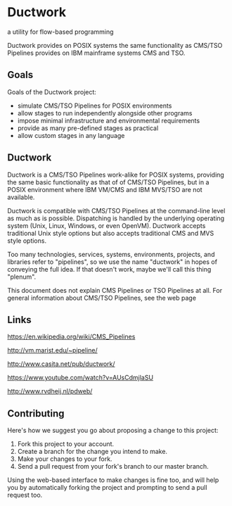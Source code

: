 # Ductwork

a utility for flow-based programming

Ductwork provides on POSIX systems the same functionality
as CMS/TSO Pipelines provides on IBM mainframe systems CMS and TSO.

## Goals

Goals of the Ductwork project:

* simulate CMS/TSO Pipelines for POSIX environments
* allow stages to run independently alongside other programs
* impose minimal infrastructure and environmental requirements
* provide as many pre-defined stages as practical
* allow custom stages in any language

## Ductwork

Ductwork is a CMS/TSO Pipelines work-alike for POSIX systems,
providing the same basic functionality as that of of CMS/TSO Pipelines,
but in a POSIX environment where IBM VM/CMS and IBM MVS/TSO are not available.

Ductwork is compatible with CMS/TSO Pipelines at the command-line level
as much as is possible.  Dispatching is handled by the underlying
operating system (Unix, Linux, Windows, or even OpenVM).
Ductwork accepts traditional Unix style options
but also accepts traditional CMS and MVS style options.

Too many technologies, services, systems, environments, projects, and libraries
refer to "pipelines", so we use the name "ductwork" in hopes of conveying
the full idea. If that doesn't work, maybe we'll call this thing "plenum".

This document does not explain CMS Pipelines or TSO Pipelines at all.
  For general
information about CMS/TSO Pipelines, see the web page

## Links

https://en.wikipedia.org/wiki/CMS_Pipelines

http://vm.marist.edu/~pipeline/

<!-- http://code.google.com/p/ductwork/ -->

http://www.casita.net/pub/ductwork/

https://www.youtube.com/watch?v=AUsCdmjlaSU

http://www.rvdheij.nl/pdweb/

## Contributing

Here's
how we suggest you go about proposing a change to this project:

1. Fork this project to your account.
1. Create a branch for the change you intend to make.
1. Make your changes to your fork.
1. Send a pull request from your
fork's
branch to our master branch.

Using the web-based interface to make changes is fine too,
and will help you by automatically forking the project
and prompting to send a pull request too.


